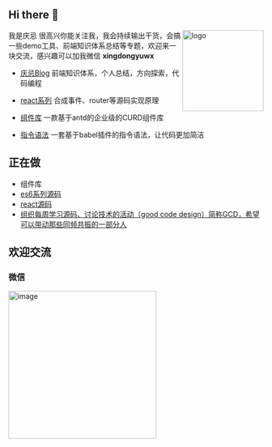 ## Hi there 👋
<img src="https://github-readme-stats.vercel.app/api?username=xingdongyu1994&show_icons=true" alt="logo" height="160" align="right" />

我是庆忌
很高兴你能关注我，我会持续输出干货，会搞一些demo工具、前端知识体系总结等专题，欢迎来一块交流，感兴趣可以加我微信 **xingdongyuwx**
- [庆忌Blog](https://github.com/qingji-fe/blog) 前端知识体系，个人总结，方向探索，代码编程

- [react系列](https://github.com/qingji-fe/easy-react/tree/master/blog) 合成事件、router等源码实现原理

- [组件库](https://github.com/qingji-fe/antd-pro) 一款基于antd的企业级的CURD组件库

- [指令语法](https://github.com/qingji-fe/babel-plugins-directives) 一套基于babel插件的指令语法，让代码更加简洁


## 正在做
- 组件库
- [es6系列源码](https://github.com/qingji-fe/blog/blob/main/%E7%9F%A5%E8%AF%86%E4%BD%93%E7%B3%BB%E7%9B%AE%E5%BD%95/Es6/README.md)
- [react源码](https://github.com/qingji-fe/easy-react/blob/master/README.md)
- [组织每周学习源码、讨论技术的活动（good code design）简称GCD，希望可以带动那些同频共振的一部分人](https://github.com/qingji-fe/good-code-design/issues)

## 欢迎交流
### 微信
<img width="292" alt="image" src="https://user-images.githubusercontent.com/21278158/183332201-538607c7-db16-4d0a-abd3-abb5f8667952.png">
